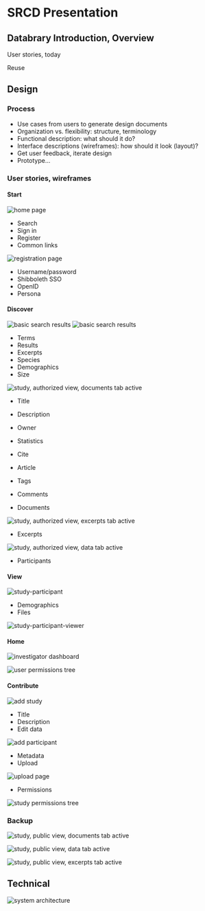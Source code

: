 # SRCD Presentation

## Databrary Introduction, Overview

User stories, today

Reuse

## Design

### Process

* Use cases from users to generate design documents
* Organization vs. flexibility: structure, terminology
* Functional description: what should it do?
* Interface descriptions (wireframes): how should it look (layout)?
* Get user feedback, iterate design
* Prototype...

### User stories, wireframes

#### Start

![home page](home-page.png)

* Search
* Sign in
* Register
* Common links

![registration page](register.png)

* Username/password
* Shibboleth SSO
* OpenID
* Persona

#### Discover

![basic search results](search-basic-results.png)
![basic search results](search-basic-results-authenticated.png)

* Terms
* Results
* Excerpts
* Species
* Demographics
* Size

![study, authorized view, documents tab active](study-authorized-view-documents.png)

* Title
* Description
* Owner
* Statistics
* Cite
* Article
* Tags
* Comments

* Documents

![study, authorized view, excerpts tab active](study-authorized-view-excerpts.png)

* Excerpts

![study, authorized view, data tab active](study-authorized-view-data.png)

* Participants

#### View

![study-participant](study-participant.png)

* Demographics
* Files

![study-participant-viewer](study-participant-viewer.png)

#### Home

![investigator dashboard](investigator-dashboard.png)

![user permissions tree](user-permissions-management-tree.png)

#### Contribute

![add study](study-authorized-new.png)

* Title
* Description
* Edit data

![add participant](study-participant-new.png)

* Metadata
* Upload

![upload page](study-upload-page.png)

* Permissions

![study permissions tree](study-permissions-management-tree.png)

### Backup

![study, public view, documents tab active](study-public-view-documents.png)

![study, public view, data tab active](study-public-view-data.png)

![study, public view, excerpts tab active](study-public-view-excerpts.png)

## Technical

![system architecture](architecture.svg)
